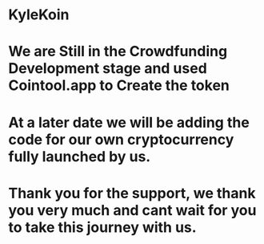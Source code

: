 # KyleKoin
# We are Still in the Crowdfunding Development stage and used Cointool.app to Create the token
# At a later date we will be adding the code for our own cryptocurrency fully launched by us. 
# Thank you for the support, we thank you very much and cant wait for you to take this journey with us.
